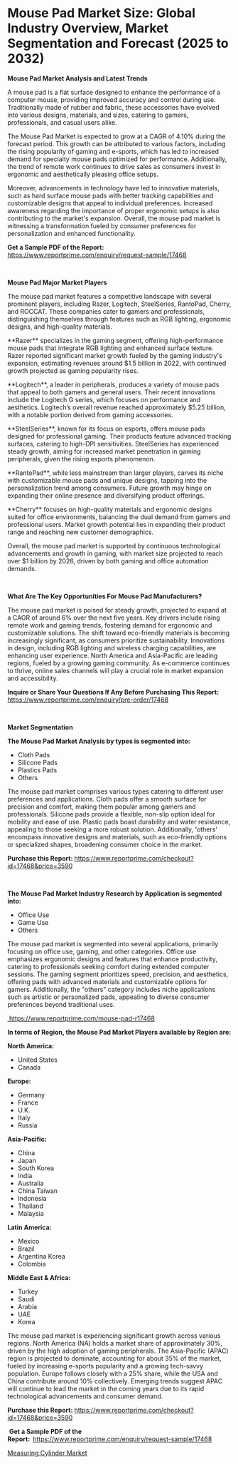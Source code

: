 <p><h1>Mouse Pad Market Size: Global Industry Overview, Market Segmentation and Forecast (2025 to 2032)</h1></p><p><strong>Mouse Pad Market Analysis and Latest Trends</strong></p>
<p><p>A mouse pad is a flat surface designed to enhance the performance of a computer mouse, providing improved accuracy and control during use. Traditionally made of rubber and fabric, these accessories have evolved into various designs, materials, and sizes, catering to gamers, professionals, and casual users alike.</p><p>The Mouse Pad Market is expected to grow at a CAGR of 4.10% during the forecast period. This growth can be attributed to various factors, including the rising popularity of gaming and e-sports, which has led to increased demand for specialty mouse pads optimized for performance. Additionally, the trend of remote work continues to drive sales as consumers invest in ergonomic and aesthetically pleasing office setups. </p><p>Moreover, advancements in technology have led to innovative materials, such as hard surface mouse pads with better tracking capabilities and customizable designs that appeal to individual preferences. Increased awareness regarding the importance of proper ergonomic setups is also contributing to the market's expansion. Overall, the mouse pad market is witnessing a transformation fueled by consumer preferences for personalization and enhanced functionality.</p></p>
<p><strong>Get a Sample PDF of the Report:&nbsp;</strong> <a href="https://www.reportprime.com/enquiry/request-sample/17468?utm_campaign=3491&utm_medium=2&utm_source=Github&utm_content=ia&utm_term=18032025&utm_id=mouse-pad">https://www.reportprime.com/enquiry/request-sample/17468</a></p>
<p>&nbsp;</p>
<p><strong>Mouse Pad Major Market Players</strong></p>
<p><p>The mouse pad market features a competitive landscape with several prominent players, including Razer, Logitech, SteelSeries, RantoPad, Cherry, and ROCCAT. These companies cater to gamers and professionals, distinguishing themselves through features such as RGB lighting, ergonomic designs, and high-quality materials.</p><p>**Razer** specializes in the gaming segment, offering high-performance mouse pads that integrate RGB lighting and enhanced surface texture. Razer reported significant market growth fueled by the gaming industry's expansion, estimating revenues around $1.5 billion in 2022, with continued growth projected as gaming popularity rises.</p><p>**Logitech**, a leader in peripherals, produces a variety of mouse pads that appeal to both gamers and general users. Their recent innovations include the Logitech G series, which focuses on performance and aesthetics. Logitech’s overall revenue reached approximately $5.25 billion, with a notable portion derived from gaming accessories.</p><p>**SteelSeries**, known for its focus on esports, offers mouse pads designed for professional gaming. Their products feature advanced tracking surfaces, catering to high-DPI sensitivities. SteelSeries has experienced steady growth, aiming for increased market penetration in gaming peripherals, given the rising esports phenomenon.</p><p>**RantoPad**, while less mainstream than larger players, carves its niche with customizable mouse pads and unique designs, tapping into the personalization trend among consumers. Future growth may hinge on expanding their online presence and diversifying product offerings.</p><p>**Cherry** focuses on high-quality materials and ergonomic designs suited for office environments, balancing the dual demand from gamers and professional users. Market growth potential lies in expanding their product range and reaching new customer demographics.</p><p>Overall, the mouse pad market is supported by continuous technological advancements and growth in gaming, with market size projected to reach over $1 billion by 2026, driven by both gaming and office automation demands.</p></p>
<p>&nbsp;</p>
<p><strong>What Are The Key Opportunities For Mouse Pad Manufacturers?</strong></p>
<p><p>The mouse pad market is poised for steady growth, projected to expand at a CAGR of around 6% over the next five years. Key drivers include rising remote work and gaming trends, fostering demand for ergonomic and customizable solutions. The shift toward eco-friendly materials is becoming increasingly significant, as consumers prioritize sustainability. Innovations in design, including RGB lighting and wireless charging capabilities, are enhancing user experience. North America and Asia-Pacific are leading regions, fueled by a growing gaming community. As e-commerce continues to thrive, online sales channels will play a crucial role in market expansion and accessibility.</p></p>
<p><strong>Inquire or Share Your Questions If Any Before Purchasing This Report:</strong> <a href="https://www.reportprime.com/enquiry/pre-order/17468?utm_campaign=3491&utm_medium=2&utm_source=Github&utm_content=ia&utm_term=18032025&utm_id=mouse-pad">https://www.reportprime.com/enquiry/pre-order/17468</a></p>
<p>&nbsp;</p>
<p><strong>Market Segmentation</strong></p>
<p><strong>The Mouse Pad Market Analysis by types is segmented into:</strong></p>
<p><ul><li>Cloth Pads</li><li>Silicone Pads</li><li>Plastics Pads</li><li>Others</li></ul></p>
<p><p>The mouse pad market comprises various types catering to different user preferences and applications. Cloth pads offer a smooth surface for precision and comfort, making them popular among gamers and professionals. Silicone pads provide a flexible, non-slip option ideal for mobility and ease of use. Plastic pads boast durability and water resistance, appealing to those seeking a more robust solution. Additionally, 'others' encompass innovative designs and materials, such as eco-friendly options or specialized shapes, broadening consumer choice in the market.</p></p>
<p><strong>Purchase this Report:&nbsp;</strong><a href="https://www.reportprime.com/checkout?id=17468&price=3590&utm_campaign=3491&utm_medium=2&utm_source=Github&utm_content=ia&utm_term=18032025&utm_id=mouse-pad">https://www.reportprime.com/checkout?id=17468&price=3590</a></p>
<p>&nbsp;</p>
<p><strong>The Mouse Pad Market Industry Research by Application is segmented into:</strong></p>
<p><ul><li>Office Use</li><li>Game Use</li><li>Others</li></ul></p>
<p><p>The mouse pad market is segmented into several applications, primarily focusing on office use, gaming, and other categories. Office use emphasizes ergonomic designs and features that enhance productivity, catering to professionals seeking comfort during extended computer sessions. The gaming segment prioritizes speed, precision, and aesthetics, offering pads with advanced materials and customizable options for gamers. Additionally, the "others" category includes niche applications such as artistic or personalized pads, appealing to diverse consumer preferences beyond traditional uses.</p></p>
<p><a href="https://www.reportprime.com/mouse-pad-r17468?utm_campaign=3491&utm_medium=2&utm_source=Github&utm_content=ia&utm_term=18032025&utm_id=mouse-pad">&nbsp;https://www.reportprime.com/mouse-pad-r17468</a></p>
<p><strong>In terms of Region, the Mouse Pad Market Players available by Region are:</strong></p>
<p>
    <p> <strong> North America: </strong>
        <ul>
            <li>United States</li>
            <li>Canada</li>
        </ul>
        </p> 
    <p> <strong> Europe: </strong>
        <ul>
            <li>Germany</li>
            <li>France</li>
            <li>U.K.</li>
            <li>Italy</li>
            <li>Russia</li>
        </ul>
        </p> 
    <p> <strong> Asia-Pacific: </strong>
        <ul>
            <li>China</li>
            <li>Japan</li>
            <li>South Korea</li>
            <li>India</li>
            <li>Australia</li>
            <li>China Taiwan</li>
            <li>Indonesia</li>
            <li>Thailand</li>
            <li>Malaysia</li>
        </ul>
        </p> 
    <p> <strong> Latin America: </strong>
        <ul>
            <li>Mexico</li>
            <li>Brazil</li>
            <li>Argentina Korea</li>
            <li>Colombia</li>
        </ul>
        </p> 
    <p> <strong> Middle East & Africa: </strong>
        <ul>
            <li>Turkey</li>
            <li>Saudi</li>
            <li>Arabia</li>
            <li>UAE</li>
            <li>Korea</li>
        </ul>
    </p>
    </p>
<p><p>The mouse pad market is experiencing significant growth across various regions. North America (NA) holds a market share of approximately 30%, driven by the high adoption of gaming peripherals. The Asia-Pacific (APAC) region is projected to dominate, accounting for about 35% of the market, fueled by increasing e-sports popularity and a growing tech-savvy population. Europe follows closely with a 25% share, while the USA and China contribute around 10% collectively. Emerging trends suggest APAC will continue to lead the market in the coming years due to its rapid technological advancements and consumer demand.</p></p>
<p><strong>Purchase this Report: </strong><a href="https://www.reportprime.com/checkout?id=17468&price=3590&utm_campaign=3491&utm_medium=2&utm_source=Github&utm_content=ia&utm_term=18032025&utm_id=mouse-pad">https://www.reportprime.com/checkout?id=17468&price=3590</a></p>
<p>&nbsp;<strong>Get a Sample PDF of the Report:&nbsp;&nbsp;</strong><a href="https://www.reportprime.com/enquiry/request-sample/17468?utm_campaign=3491&utm_medium=2&utm_source=Github&utm_content=ia&utm_term=18032025&utm_id=mouse-pad">https://www.reportprime.com/enquiry/request-sample/17468</a></p>
<p><strong></strong></p>
<p><p><a href="https://github.com/braisykhwezi/Market-Research-Report-List-1/blob/main/measuring-cylinder-market.md?utm_campaign=3491&utm_medium=2&utm_source=Github&utm_content=ia&utm_term=18032025&utm_id=mouse-pad">Measuring Cylinder Market</a></p></p>